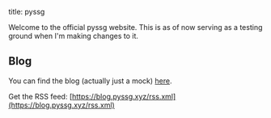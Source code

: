 title: pyssg

Welcome to the official pyssg website. This is as of now serving as a testing ground when I'm making changes to it.

## Blog

You can find the blog (actually just a mock) [here](https://blog.pyssg.xyz).

Get the RSS feed: [https://blog.pyssg.xyz/rss.xml](https://blog.pyssg.xyz/rss.xml)
